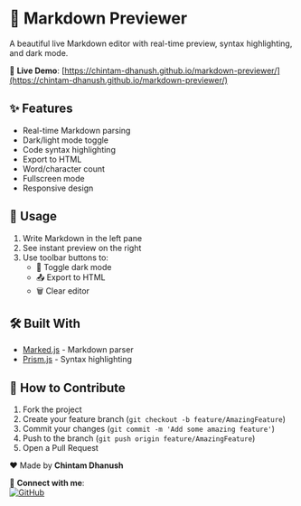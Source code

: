 # 📝 Markdown Previewer

A beautiful live Markdown editor with real-time preview, syntax highlighting, and dark mode.

🔗 **Live Demo**: [https://chintam-dhanush.github.io/markdown-previewer/](https://chintam-dhanush.github.io/markdown-previewer/)

## ✨ Features

- Real-time Markdown parsing
- Dark/light mode toggle
- Code syntax highlighting
- Export to HTML
- Word/character count
- Fullscreen mode
- Responsive design

## 🚀 Usage

1. Write Markdown in the left pane
2. See instant preview on the right
3. Use toolbar buttons to:
   - 🌙 Toggle dark mode
   - 📤 Export to HTML
   - 🗑️ Clear editor

## 🛠️ Built With

- [Marked.js](https://marked.js.org/) - Markdown parser
- [Prism.js](https://prismjs.com/) - Syntax highlighting

## 🌱 How to Contribute

1. Fork the project
2. Create your feature branch (`git checkout -b feature/AmazingFeature`)
3. Commit your changes (`git commit -m 'Add some amazing feature'`)
4. Push to the branch (`git push origin feature/AmazingFeature`)
5. Open a Pull Request



❤️ Made by **Chintam Dhanush**  

🔗 **Connect with me**:  
[![GitHub](https://img.shields.io/badge/GitHub-Profile-blue?logo=github)](https://github.com/chintam-dhanush)  
